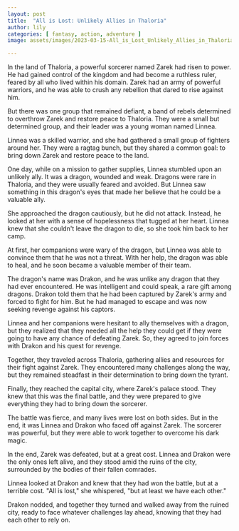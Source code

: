 ```yaml
---
layout: post
title:  "All is Lost: Unlikely Allies in Thaloria"
author: lily
categories: [ fantasy, action, adventure ]
image: assets/images/2023-03-15-All_is_Lost_Unlikely_Allies_in_Thaloria.png

---
```



In the land of Thaloria, a powerful sorcerer named Zarek had risen to power. He had gained control of the kingdom and had become a ruthless ruler, feared by all who lived within his domain. Zarek had an army of powerful warriors, and he was able to crush any rebellion that dared to rise against him.

But there was one group that remained defiant, a band of rebels determined to overthrow Zarek and restore peace to Thaloria. They were a small but determined group, and their leader was a young woman named Linnea.

Linnea was a skilled warrior, and she had gathered a small group of fighters around her. They were a ragtag bunch, but they shared a common goal: to bring down Zarek and restore peace to the land.

One day, while on a mission to gather supplies, Linnea stumbled upon an unlikely ally. It was a dragon, wounded and weak. Dragons were rare in Thaloria, and they were usually feared and avoided. But Linnea saw something in this dragon's eyes that made her believe that he could be a valuable ally.

She approached the dragon cautiously, but he did not attack. Instead, he looked at her with a sense of hopelessness that tugged at her heart. Linnea knew that she couldn't leave the dragon to die, so she took him back to her camp.

At first, her companions were wary of the dragon, but Linnea was able to convince them that he was not a threat. With her help, the dragon was able to heal, and he soon became a valuable member of their team.

The dragon's name was Drakon, and he was unlike any dragon that they had ever encountered. He was intelligent and could speak, a rare gift among dragons. Drakon told them that he had been captured by Zarek's army and forced to fight for him. But he had managed to escape and was now seeking revenge against his captors.

Linnea and her companions were hesitant to ally themselves with a dragon, but they realized that they needed all the help they could get if they were going to have any chance of defeating Zarek. So, they agreed to join forces with Drakon and his quest for revenge.

Together, they traveled across Thaloria, gathering allies and resources for their fight against Zarek. They encountered many challenges along the way, but they remained steadfast in their determination to bring down the tyrant.

Finally, they reached the capital city, where Zarek's palace stood. They knew that this was the final battle, and they were prepared to give everything they had to bring down the sorcerer.

The battle was fierce, and many lives were lost on both sides. But in the end, it was Linnea and Drakon who faced off against Zarek. The sorcerer was powerful, but they were able to work together to overcome his dark magic.

In the end, Zarek was defeated, but at a great cost. Linnea and Drakon were the only ones left alive, and they stood amid the ruins of the city, surrounded by the bodies of their fallen comrades.

Linnea looked at Drakon and knew that they had won the battle, but at a terrible cost. "All is lost," she whispered, "but at least we have each other."

Drakon nodded, and together they turned and walked away from the ruined city, ready to face whatever challenges lay ahead, knowing that they had each other to rely on.